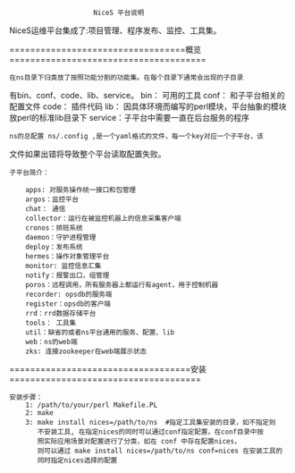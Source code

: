                          NiceS 平台说明


NiceS运维平台集成了:项目管理、程序发布、监控、工具集。

==================================概览======================================

    在ns目录下归类放了按照功能分割的功能集。在每个目录下通常会出现的子目录
有bin、conf、code、lib、service。
      bin：  可用的工具
      conf： 和子平台相关的配置文件
      code： 插件代码
      lib：  因具体环境而编写的perl模块，平台抽象的模块放perl的标准lib目录下
      service：子平台中需要一直在后台服务的程序

    ns的总配置 ns/.config ,是一个yaml格式的文件，每一个key对应一个子平台，该
文件如果出错将导致整个平台读取配置失败。


    子平台简介：

        apps: 对服务操作统一接口和包管理
        argos：监控平台
        chat： 通信
        collector：运行在被监控机器上的信息采集客户端
        cronos：排班系统
        daemon：守护进程管理
        deploy：发布系统
        hermes：操作对象管理平台
        monitor: 监控信息汇集
        notify：报警出口，组管理
        poros：远程调用，所有服务器上都运行有agent，用于控制机器
        recorder: opsdb的服务端
        register：opsdb的客户端
        rrd：rrd数据存储平台
        tools： 工具集
        util：缺省的或者ns平台通用的服务、配置、lib
        web：ns的web端
        zks: 连接zookeeper在web端展示状态


===================================安装=====================================

    安装步骤：
        1: /path/to/your/perl Makefile.PL
        2: make
        3: make install nices=/path/to/ns  #指定工具集安装的目录，如不指定则
           不安装工具, 在指定nices的同时可以通过conf指定配置，在conf目录中按
           照实际应用场景对配置进行了分类，如在 conf 中存在配置nices，
           则可以通过 make install nices=/path/to/ns conf=nices 在安装工具的
           同时指定nices选择的配置
